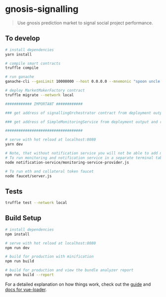 # gnosis-signalling

> Use gnosis prediction market to signal social project performance. 

## To develop

``` bash
# install dependencies
yarn install

# compile smart contracts
truffle compile

# run ganache
ganache-cli --gasLimit 10000000 --host 0.0.0.0 --mnemonic "spoon uncle park ritual alarm journey matter water apart warrior weird soap"

# deploy MarketMakerFactory contract
truffle migrate --network local

############ IMPORTANT ############

### get address of signallingOrchestrator contract from deployment output and replace it in src/store/gnosis/contracts.js

### get address of SimpleMonitoringService from deployment output and replace it in notification-service/contracts.js and src/store/gnosis/contracts.js

###################################

# serve with hot reload at localhost:8080
yarn dev

# Note, that without notification service you will not be able to add monitoring requests in the web app
# To run monitoring and notification service in a separate terminal tab:
node notification-service/monitoring-service-provider.js

# To run eth and collateral token faucet
node faucet/server.js

```

## Tests
``` bash
truffle test --network local
```

## Build Setup

``` bash
# install dependencies
npm install

# serve with hot reload at localhost:8080
npm run dev

# build for production with minification
npm run build

# build for production and view the bundle analyzer report
npm run build --report
```

For a detailed explanation on how things work, check out the [guide](http://vuejs-templates.github.io/webpack/) and [docs for vue-loader](http://vuejs.github.io/vue-loader).

